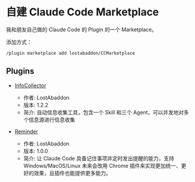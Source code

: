 # 自建 Claude Code Marketplace

我和朋友自己做的 Claude Code 的 Plugin 的一个 Marketplace。

添加方式：

```
/plugin marketplace add lostabaddon/CCMarketplace
```

## Plugins

- [InfoCollector](https://github.com/lostabaddon/InfoCollector.git)
  + 作者: LostAbaddon
  + 版本: 1.2.2
  + 简介: 自动信息收集工具，包含一个 Skill 和三个 Agent，可以并发地对多个信息源进行信息收集

- [Reminder](https://github.com/lostabaddon/ReminderSkill.git)
  + 作者: LostAbaddon
  + 版本: 1.0.0
  + 简介: 让 Claude Code 具备记住事项并定时发出提醒的能力，支持 Windows/MacOS/Linux
          未来会改用 Chrome 插件来实现更加统一、更好的效果，且插件也能提供更多能力。